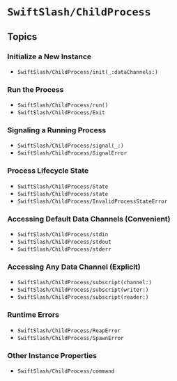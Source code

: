 # ``SwiftSlash/ChildProcess``

## Topics

### Initialize a New Instance

- ``SwiftSlash/ChildProcess/init(_:dataChannels:)``

### Run the Process

- ``SwiftSlash/ChildProcess/run()``
- ``SwiftSlash/ChildProcess/Exit``

### Signaling a Running Process

- ``SwiftSlash/ChildProcess/signal(_:)``
- ``SwiftSlash/ChildProcess/SignalError``

### Process Lifecycle State

- ``SwiftSlash/ChildProcess/State``
- ``SwiftSlash/ChildProcess/state``
- ``SwiftSlash/ChildProcess/InvalidProcessStateError``

### Accessing Default Data Channels (Convenient)

- ``SwiftSlash/ChildProcess/stdin``
- ``SwiftSlash/ChildProcess/stdout``
- ``SwiftSlash/ChildProcess/stderr``

### Accessing Any Data Channel (Explicit)

- ``SwiftSlash/ChildProcess/subscript(channel:)``
- ``SwiftSlash/ChildProcess/subscript(writer:)``
- ``SwiftSlash/ChildProcess/subscript(reader:)``

### Runtime Errors

- ``SwiftSlash/ChildProcess/ReapError``
- ``SwiftSlash/ChildProcess/SpawnError``

### Other Instance Properties

- ``SwiftSlash/ChildProcess/command``
